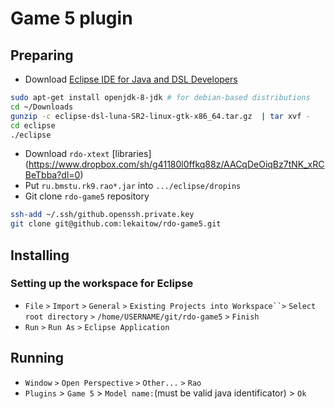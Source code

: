 # Game 5 plugin
## Preparing
 * Download [Eclipse IDE for Java and DSL Developers](http://www.eclipse.org/downloads/packages/eclipse-ide-java-and-dsl-developers/lunasr2)
```bash
sudo apt-get install openjdk-8-jdk # for debian-based distributions
cd ~/Downloads
gunzip -c eclipse-dsl-luna-SR2-linux-gtk-x86_64.tar.gz  | tar xvf -
cd eclipse
./eclipse
```
 * Download `rdo-xtext` [libraries] (https://www.dropbox.com/sh/g41180l0ffkq88z/AACqDeOiqBz7tNK_xRCBeTbba?dl=0)
 * Put `ru.bmstu.rk9.rao*.jar` into `.../eclipse/dropins`
 * Git clone `rdo-game5` repository
```bash
ssh-add ~/.ssh/github.openssh.private.key
git clone git@github.com:lekaitow/rdo-game5.git
```
## Installing  
### Setting up the workspace for Eclipse
* `File` `>` `Import` `>` `General` `>` `Existing Projects into Workspace``>` `Select root directory` `>` `/home/USERNAME/git/rdo-game5` `>` `Finish`
* `Run` `>` `Run As` `>` `Eclipse Application`

## Running  
* `Window` `>` `Open Perspective` `>` `Other...` `>` `Rao`
* `Plugins` > `Game 5` > `Model name:`(must be valid java identificator) > `Ok`
